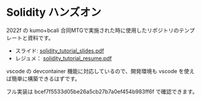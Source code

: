 # Solidity ハンズオン

2022f の kumo+bcali 合同MTGで実施された時に使用したリポジトリのテンプレートと資料です。

- スライド: [solidity_tutorial_slides.pdf](/solidity_tutorial_slides.pdf)
- レジュメ： [solidity_tutorial_resume.pdf](/solidity_tutorial_resume.pdf)

vscode の devcontainer 機能に対応しているので、開発環境も vscode を使えば簡単に構築できるはずです。

フル実装は bcef7f5533d05be26a5cb27b7a0ef454b983ff6f で確認できます。
